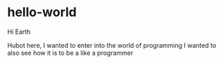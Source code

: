 # hello-world

Hi Earth

Hubot here, I wanted to enter into the world of programming
I wanted to also see how it is to be a like a programmer
